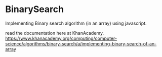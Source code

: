 # BinarySearch
Implementing Binary search algorithm (in an array) using javascript.

read the documentation here at KhanAcademy.
https://www.khanacademy.org/computing/computer-science/algorithms/binary-search/a/implementing-binary-search-of-an-array
